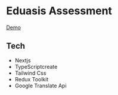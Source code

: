 # Eduasis Assessment

[Demo](https://eduasis-dfbx.vercel.app/)

## Tech

- Nextjs
- TypeScriptcreate
- Tailwind Css
- Redux Toolkit
- Google Translate Api
